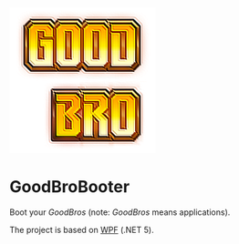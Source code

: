 <img src="Resources/Icon/256.png"/>

# GoodBroBooter

Boot your *GoodBros* (note: *GoodBros* means applications).

The project is based on <a href="https://github.com/dotnet/wpf">WPF</a> (.NET 5).